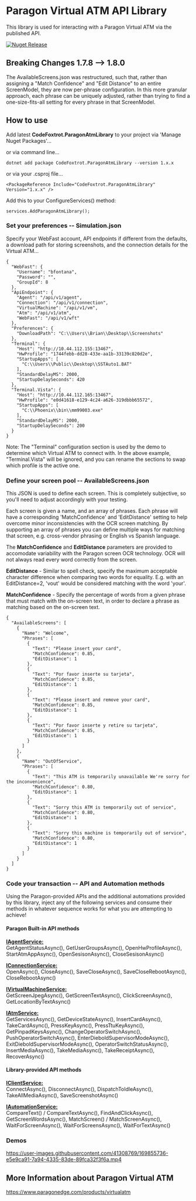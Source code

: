 # Paragon Virtual ATM API Library
This library is used for interacting with a Paragon Virtual ATM via the published API.

[![Nuget Release](https://img.shields.io/nuget/v/CodeFoxtrot.ParagonAtmLibrary?style=for-the-badge)](https://www.nuget.org/packages/CodeFoxtrot.ParagonAtmLibrary/)

## Breaking Changes 1.7.8 --> 1.8.0
The AvailableScreens.json was restructured, such that, rather than assigning a "Match Confidence" and "Edit Distance" to an entire ScreenModel, they are now per-phrase configuration. In this more granular approach, each phrase can be uniquely adjusted, rather than trying to find a one-size-fits-all setting for every phrase in that ScreenModel.

## How to use
Add latest **CodeFoxtrot.ParagonAtmLibrary** to your project via 'Manage Nuget Packages'... 

or via command line...

```
dotnet add package CodeFoxtrot.ParagonAtmLibrary --version 1.x.x
```

or via your .csproj file...

```
<PackageReference Include="CodeFoxtrot.ParagonAtmLibrary" Version="1.x.x" />
```

Add this to your ConfigureServices() method:

```
services.AddParagonAtmLibrary();
```

### Set your preferences -- Simulation.json
Specify your WebFast account, API endpoints if different from the defaults, a download path for storing screenshots, and the connection details for the Virtual ATM...

```
{
  "WebFast": {
    "Username": "bfontana",
    "Password": "",
    "GroupId": 8
  },
  "ApiEndpoint": {
    "Agent": "/api/v1/agent",
    "Connection": "/api/v1/connection",
    "VirtualMachine": "/api/v1/vm",
    "Atm": "/api/v1/atm",
    "WebFast": "/api/v1/wft"
  },
  "Preferences": {
    "DownloadPath": "C:\\Users\\Brian\\Desktop\\Screenshots"
  },
  "Terminal": {
    "Host": "http://10.44.112.155:13467",
    "HwProfile": "1744febb-dd28-433e-aa1b-33139c820d2e",
    "StartupApps": [
      "C:\\Users\\Public\\Desktop\\SSTAuto1.BAT"
    ],
    "StandardDelayMS": 2000,
    "StartupDelaySeconds": 420
  },
  "Terminal.Vista": {
    "Host": "http://10.44.112.165:13467",
    "HwProfile": "e0d41618-e129-4c24-a626-319dbbb65572",
    "StartupApps": [
      "C:\\Phoenix\\bin\\mm99003.exe"
    ],
    "StandardDelayMS": 2000,
    "StartupDelaySeconds": 200
  }
}
```
Note: The "Terminal" configuration section is used by the demo to determine which Virtual ATM to connect with. In the above example, "Terminal.Vista" will be ignored, and you can rename the sections to swap which profile is the active one.

### Define your screen pool -- AvailableScreens.json
This JSON is used to define each screen. This is completely subjective, so you'll need to adjust accordingly with your testing.  

Each screen is given a name, and an array of phrases. Each phrase will have a corresponding 'MatchConfidence' and 'EditDistance' setting to help overcome minor inconsistencies with the OCR screen matching.  By supporting an array of phrases you can define multiple ways for matching that screen, e.g. cross-vendor phrasing or English vs Spanish language.

The **MatchConfidence** and **EditDistance** parameters are provided to accomodate variability with the Paragon screen OCR technology. OCR will not always read every word correctly from the screen.

**EditDistance** - Similar to spell check, specify the maximum acceptable character difference when comparing two words for equality. E.g. with an EditDistance=2, 'vout' would be considered matching with the word 'your'.

**MatchConfidence** - Specify the percentage of words from a given phrase that must match with the on-screen text, in order to declare a phrase as matching based on the on-screen text.

```
{
  "AvailableScreens": [
    {
      "Name": "Welcome",
      "Phrases": [
        {
          "Text": "Please insert your card",
          "MatchConfidence": 0.85,
          "EditDistance": 1
        },
        {
          "Text": "Por favor inserte su tarjeta",
          "MatchConfidence": 0.85,
          "EditDistance": 1
        },
        {
          "Text": "Please insert and remove your card",
          "MatchConfidence": 0.85,
          "EditDistance": 1
        },
        {
          "Text": "Por favor inserte y retire su tarjeta",
          "MatchConfidence": 0.85,
          "EditDistance": 1
        }
      ]
    },
    {
      "Name": "OutOfService",
      "Phrases": [
        {
          "Text": "This ATM is temporarily unavailable We're sorry for the inconvenience",
          "MatchConfidence": 0.80,
          "EditDistance": 1
        },
        {
          "Text": "Sorry this ATM is temporarily out of service",
          "MatchConfidence": 0.80,
          "EditDistance": 1
        },
        {
          "Text": "Sorry this machine is temporarily out of service",
          "MatchConfidence": 0.80,
          "EditDistance": 1
        }
      ]
    }
  ]
}  
```

### Code your transaction -- API and Automation methods
Using the Paragon-provided APIs and the additional automations provided by this library, inject any of the following services and consume their methods in whatever sequence works for what you are attempting to achieve!  

#### Paragon Built-in API methods

<ins>**IAgentService:**</ins>  
GetAgentStatusAsync(), GetUserGroupsAsync(), OpenHwProfileAsync(), StartAtmAppAsync(), OpenSesisonAsync(), CloseSesisonAsync()
  
<ins>**IConnectionService:**</ins>  
OpenAsync(), CloseAsync(), SaveCloseAsync(), SaveCloseRebootAsync(), CloseRebootAsync()
  
<ins>**IVirtualMachineService:**</ins>  
GetScreenJpegAsync(), GetScreenTextAsync(), ClickScreenAsync(), GetLocationByTextAsync()

<ins>**IAtmService:**</ins>  
GetServicesAsync(), GetDeviceStateAsync(), InsertCardAsync(), TakeCardAsync(), PressKeyAsync(), PressTtuKeyAsync(), GetPinpadKeysAsync(), ChangeOperatorSwitchAsync(), PushOperatorSwitchAsync(), EnterDieboldSupervisorModeAsync(), ExitDieboldSupervisorModeAsync(), OperatorSwitchStatusAsync(), InsertMediaAsync(), TakeMediaAsync(), TakeReceiptAsync(), RecoverAsync()
 
#### Library-provided API methods

<ins>**IClientService:**</ins>  
ConnectAsync(), DisconnectAsync(), DispatchToIdleAsync(), TakeAllMediaAsync(), SaveScreenshotAsync()

<ins>**IAutomationService:**</ins>  
CompareText() / CompareTextAsync(), FindAndClickAsync(), GetScreenWordsAsync(), MatchScreen() / MatchScreenAsync(), WaitForScreenAsync(), WaitForScreensAsync(), WaitForTextAsync()

### Demos
https://user-images.githubusercontent.com/41308769/169855736-e5e9ca91-7a94-4335-83de-89fca32f3f6a.mp4
  
## More Information about Paragon Virtual ATM
https://www.paragonedge.com/products/virtualatm
